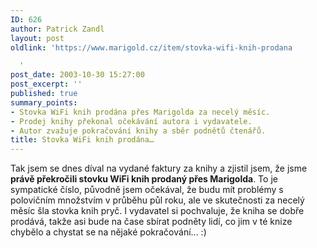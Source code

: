 ```yaml
---
ID: 626
author: Patrick Zandl
layout: post
oldlink: 'https://www.marigold.cz/item/stovka-wifi-knih-prodana

  '
post_date: 2003-10-30 15:27:00
post_excerpt: ''
published: true
summary_points:
- Stovka WiFi knih prodána přes Marigolda za necelý měsíc.
- Prodej knihy překonal očekávání autora i vydavatele.
- Autor zvažuje pokračování knihy a sběr podnětů čtenářů.
title: Stovka WiFi knih prodána…
---
```


Tak jsem se dnes díval na vydané faktury za knihy a zjistil jsem, že jsme <STRONG>právě překročili stovku WiFi knih prodaný přes Marigolda</STRONG>. To je sympatické číslo, původně jsem očekával, že budu mít problémy s polovičním množstvím v průběhu půl roku, ale ve skutečnosti za necelý měsíc šla stovka knih pryč. I vydavatel si pochvaluje, že kniha se dobře prodává, takže asi bude na čase sbírat podněty lidí, co jim v té knize chybělo a chystat se na nějaké pokračování... :)